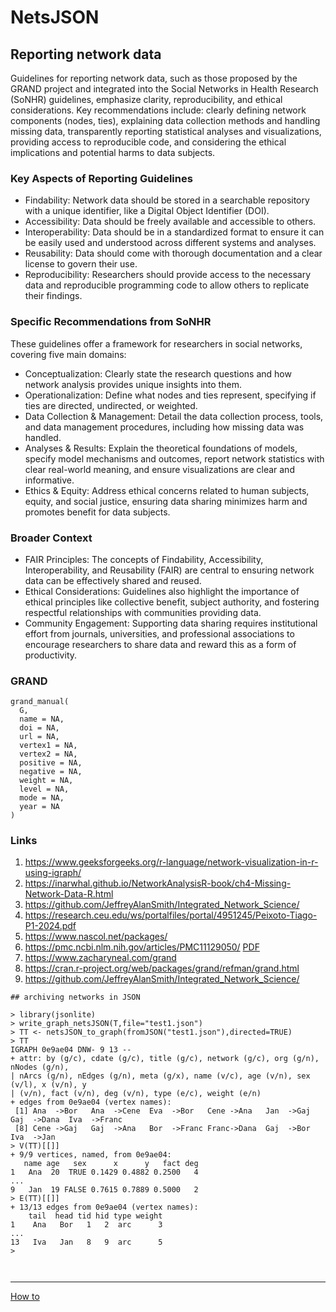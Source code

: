 # NetsJSON

## Reporting network data

Guidelines for reporting network data, such as those proposed by the GRAND project and integrated into the Social Networks in Health Research (SoNHR) guidelines, emphasize clarity, reproducibility, and ethical considerations. Key recommendations include: clearly defining network components (nodes, ties), explaining data collection methods and handling missing data, transparently reporting statistical analyses and visualizations, providing access to reproducible code, and considering the ethical implications and potential harms to data subjects. 

### Key Aspects of Reporting Guidelines
- Findability: Network data should be stored in a searchable repository with a unique identifier, like a Digital Object Identifier (DOI). 
- Accessibility: Data should be freely available and accessible to others. 
- Interoperability: Data should be in a standardized format to ensure it can be easily used and understood across different systems and analyses. 
- Reusability: Data should come with thorough documentation and a clear license to govern their use. 
- Reproducibility: Researchers should provide access to the necessary data and reproducible programming code to allow others to replicate their findings. 

### Specific Recommendations from SoNHR
These guidelines offer a framework for researchers in social networks, covering five main domains: 
- Conceptualization: Clearly state the research questions and how network analysis provides unique insights into them. 
- Operationalization: Define what nodes and ties represent, specifying if ties are directed, undirected, or weighted. 
- Data Collection & Management: Detail the data collection process, tools, and data management procedures, including how missing data was handled. 
- Analyses & Results: Explain the theoretical foundations of models, specify model mechanisms and outcomes, report network statistics with clear real-world meaning, and ensure visualizations are clear and informative. 
- Ethics & Equity: Address ethical concerns related to human subjects, equity, and social justice, ensuring data sharing minimizes harm and promotes benefit for data subjects. 

### Broader Context
- FAIR Principles: The concepts of Findability, Accessibility, Interoperability, and Reusability (FAIR) are central to ensuring network data can be effectively shared and reused. 
- Ethical Considerations: Guidelines also highlight the importance of ethical principles like collective benefit, subject authority, and fostering respectful relationships with communities providing data. 
- Community Engagement: Supporting data sharing requires institutional effort from journals, universities, and professional associations to encourage researchers to share data and reward this as a form of productivity. 

### GRAND

```
grand_manual(
  G,
  name = NA,
  doi = NA,
  url = NA,
  vertex1 = NA,
  vertex2 = NA,
  positive = NA,
  negative = NA,
  weight = NA,
  level = NA,
  mode = NA,
  year = NA
)
```

### Links

1. https://www.geeksforgeeks.org/r-language/network-visualization-in-r-using-igraph/
1. https://inarwhal.github.io/NetworkAnalysisR-book/ch4-Missing-Network-Data-R.html
1. https://github.com/JeffreyAlanSmith/Integrated_Network_Science/
1. https://research.ceu.edu/ws/portalfiles/portal/4951245/Peixoto-Tiago-P1-2024.pdf
1. https://www.nascol.net/packages/
1. https://pmc.ncbi.nlm.nih.gov/articles/PMC11129050/
[PDF](https://pmc.ncbi.nlm.nih.gov/articles/PMC11129050/pdf/bmjopen-2023-078872.pdf)
1. https://www.zacharyneal.com/grand
1. https://cran.r-project.org/web/packages/grand/refman/grand.html
1. https://github.com/JeffreyAlanSmith/Integrated_Network_Science/

```
## archiving networks in JSON

> library(jsonlite)
> write_graph_netsJSON(T,file="test1.json")
> TT <- netsJSON_to_graph(fromJSON("test1.json"),directed=TRUE)
> TT
IGRAPH 0e9ae04 DNW- 9 13 -- 
+ attr: by (g/c), cdate (g/c), title (g/c), network (g/c), org (g/n), nNodes (g/n),
| nArcs (g/n), nEdges (g/n), meta (g/x), name (v/c), age (v/n), sex (v/l), x (v/n), y
| (v/n), fact (v/n), deg (v/n), type (e/c), weight (e/n)
+ edges from 0e9ae04 (vertex names):
 [1] Ana  ->Bor   Ana  ->Cene  Eva  ->Bor   Cene ->Ana   Jan  ->Gaj   Gaj  ->Dana  Iva  ->Franc
 [8] Cene ->Gaj   Gaj  ->Ana   Bor  ->Franc Franc->Dana  Gaj  ->Bor   Iva  ->Jan  
> V(TT)[[]]
+ 9/9 vertices, named, from 0e9ae04:
   name age   sex      x      y   fact deg
1   Ana  20  TRUE 0.1429 0.4882 0.2500   4
...
9   Jan  19 FALSE 0.7615 0.7889 0.5000   2
> E(TT)[[]]
+ 13/13 edges from 0e9ae04 (vertex names):
    tail  head tid hid type weight
1    Ana   Bor   1   2  arc      3
...
13   Iva   Jan   8   9  arc      5
>


```



```

```

<hr />

[How to](./README.md)
